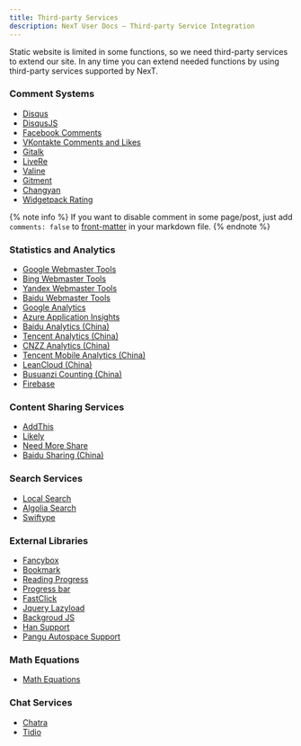 ```yaml
---
title: Third-party Services
description: NexT User Docs – Third-party Service Integration
---
```

Static website is limited in some functions, so we need third-party services to extend our site.
In any time you can extend needed functions by using third-party services supported by NexT.

### Comment Systems

* [Disqus](/docs/third-party-services/comments-and-widgets/#Disqus)
* [DisqusJS](/docs/third-party-services/comments-and-widgets/#DisqusJS)
* [Facebook Comments](/docs/third-party-services/comments-and-widgets/#Facebook-Comments)
* [VKontakte Comments and Likes](/docs/third-party-services/comments-and-widgets/#VKontakte-Comments-and-Likes)
* [Gitalk](/docs/third-party-services/comments-and-widgets/#Gitalk)
* [LiveRe](/docs/third-party-services/comments-and-widgets/#LiveRe)
* [Valine](/docs/third-party-services/comments-and-widgets/#Valine)
* [Gitment](/docs/third-party-services/comments-and-widgets/#Gitment)
* [Changyan](/docs/third-party-services/comments-and-widgets/#Changyan)
* [Widgetpack Rating](/docs/third-party-services/comments-and-widgets/#Widgetpack-Rating)

{% note info %}
If you want to disable comment in some page/post, just add `comments: false` to [front-matter](https://hexo.io/docs/front-matter.html) in your markdown file.
{% endnote %}

### Statistics and Analytics

* [Google Webmaster Tools](/docs/third-party-services/statistics-and-analytics/#Google-Webmaster-Tools)
* [Bing Webmaster Tools](/docs/third-party-services/statistics-and-analytics/#Bing-Webmaster-Tools)
* [Yandex Webmaster Tools](/docs/third-party-services/statistics-and-analytics/#Yandex-Webmaster-Tools)
* [Baidu Webmaster Tools](/docs/third-party-services/statistics-and-analytics/#Baidu-Webmaster-Tools)
* [Google Analytics](/docs/third-party-services/statistics-and-analytics/#Google-Analytics)
* [Azure Application Insights](/docs/third-party-services/statistics-and-analytics/#Azure-Application-Insights)
* [Baidu Analytics (China)](/docs/third-party-services/statistics-and-analytics/#Baidu-Analytics-China)
* [Tencent Analytics (China)](/docs/third-party-services/statistics-and-analytics/#Tencent-Analytics-China)
* [CNZZ Analytics (China)](/docs/third-party-services/statistics-and-analytics/#CNZZ-Analytics-China)
* [Tencent Mobile Analytics (China)](/docs/third-party-services/statistics-and-analytics/#Tencent-Mobile-Analytics-China)
* [LeanCloud (China)](/docs/third-party-services/statistics-and-analytics/#LeanCloud-China)
* [Busuanzi Counting (China)](/docs/third-party-services/statistics-and-analytics/#Busuanzi-Counting-China)
* [Firebase](/docs/third-party-services/statistics-and-analytics/#Firebase)

### Content Sharing Services

* [AddThis](/docs/third-party-services/content-sharing-services/#AddThis)
* [Likely](/docs/third-party-services/content-sharing-services/#Likely)
* [Need More Share](/docs/third-party-services/content-sharing-services/#Need-More-Share)
* [Baidu Sharing (China)](/docs/third-party-services/content-sharing-services/#Baidu-Sharing-China)

### Search Services

* [Local Search](/docs/third-party-services/search-services/#Local-Search)
* [Algolia Search](/docs/third-party-services/search-services/#Algolia-Search)
* [Swiftype](/docs/third-party-services/search-services/#Swiftype-Search)

### External Libraries

* [Fancybox](/docs/third-party-services/external-libraries/#Fancybox)
* [Bookmark](/docs/third-party-services/external-libraries/#Bookmark)
* [Reading Progress](/docs/third-party-services/external-libraries/#Reading-Progress)
* [Progress bar](/docs/third-party-services/external-libraries/#Progress-bar)
* [FastClick](/docs/third-party-services/external-libraries/#FastClick)
* [Jquery Lazyload](/docs/third-party-services/external-libraries/#Jquery-Lazyload)
* [Backgroud JS](/docs/third-party-services/external-libraries/#Backgroud-JS)
* [Han Support](/docs/third-party-services/external-libraries/#Han-Support)
* [Pangu Autospace Support](/docs/third-party-services/external-libraries/#Pangu-Autospace-Support)

### Math Equations

* [Math Equations](/docs/third-party-services/math-equations/)

### Chat Services

* [Chatra](/docs/third-party-services/chat-services/#Chatra)
* [Tidio](/docs/third-party-services/chat-services/#Tidio)
